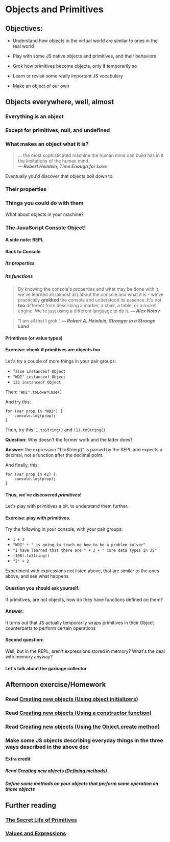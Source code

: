 # Objects and Primitives

## Objectives: 

* Understand how objects in the virtual world are similar to ones in the
  real world 

* Play with some JS native objects and primitives, and their behaviors

* Grok how primitives become objects, only if temporarily so

* Learn or revisit some really important JS vocabulary

* Make an object of our own


## Objects everywhere, well, almost

### Everything is an object
### Except for primitives, null, and undefined

### What makes an object what it is?

> ... the most sophisticated machine the human mind can build has in it 
> the limitations of the human mind.  
> ***― Robert Heinlein, Time Enough for Love***

Eventually you'd discover that objects boil down to: 

### Their properties 

### Things you could do with them 

What about objects in your machine?

### The JavaScript Console Object!

#### A side note: REPL

#### Back to Console

##### Its properties

##### Its functions


> By knowing the console's properties and what may be done with it, we've learned all (almost all) about the console and what it is - we've practically **grokked** the console and understood its essence. It's not **too** different from describing a marker, a chair, a table, or a rocket engine. We're just using a different language to do it. 
> ***― Alex Notov***


> “I am all that I grok.” 
> ***― Robert A. Heinlein, Stranger in a Strange Land***


#### Primitives (or value types)

#### Exercise: check if primitives are objects too

Let's try a couple of more things in your pair groups:

* `false instanceof Object`
* `"WDI" instanceof Object`
* `123 instanceof Object`

Then: `"WDI".toLowerCase()`

And try this:

```
for (var prop in "WDI") {
	console.log(prop);
}
```

Then, try this:
`1.toString()` and `(1).toString()`

**Question:** Why doesn't the former work and the latter does?

**Answer:** the expression "1.toString()" is parsed by the REPL and expects a decimal, not a function after the decimal point.

And finally, this:

```
for (var prop in 42) {
	console.log(prop);
}
```

#### Thus, we've discovered ***primitives***!

Let's play with primitives a bit, to understand them further.

#### Exercise: play with primitives.

Try the following in your console, with your pair groups:

* `1 + 2`
* `"WDI" + " is going to teach me how to be a problem solver"`
* `"I have learned that there are " + 3 + " core data types in JS"`
* `(100).toString()`
* `"2" + 2`

Experiment with expressions not listed above, that are similar to the ones above, and see what happens.

#### Question you should ask yourself: 
If primitives, are not objects, how do they have functions defined on them?

#### Answer: 
It turns out that JS actually temporarily wraps primitives in their Object counterparts to perform certain operations

#### Second question: 
Well, but in the REPL, aren't expressions stored in memory? What's the deal with memory anyway? 

#### Let's talk about the garbage collector

## Afternoon exercise/Homework

### Read [Creating new objects (Using object initializers)](https://developer.mozilla.org/en-US/docs/Web/JavaScript/Guide/Working_with_Objects#Using_object_initializers)
### Read [Creating new objects (Using a constructor function)](https://developer.mozilla.org/en-US/docs/Web/JavaScript/Guide/Working_with_Objects#Using_a_constructor_function)
### Read [Creating new objects (Using the Object.create method)](https://developer.mozilla.org/en-US/docs/Web/JavaScript/Guide/Working_with_Objects#Using_the_Object.create_method)

### Make some JS objects describing everyday things in the three ways described in the above doc

#### Extra credit

##### Read [Creating new objects (Defining methods)](https://developer.mozilla.org/en-US/docs/Web/JavaScript/Guide/Working_with_Objects#Defining_methods) 
##### Define some methods on your objects that perform some operation on those objects 

## Further reading

### [The Secret Life of Primitives](http://javascriptweblog.wordpress.com/2010/09/27/the-secret-life-of-javascript-primitives/)
### [Values and Expressions](https://leanpub.com/javascript-allonge/read#leanpub-auto-prelude-values-and-expressions)
